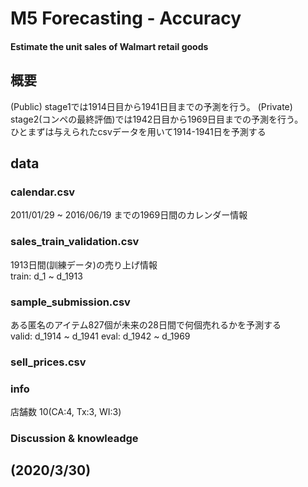 # M5 Forecasting - Accuracy
#### Estimate the unit sales of Walmart retail goods

## 概要  
(Public) stage1では1914日目から1941日目までの予測を行う。
(Private) stage2(コンペの最終評価)では1942日目から1969日目までの予測を行う。    
ひとまずは与えられたcsvデータを用いて1914-1941日を予測する  

## data
### calendar.csv
2011/01/29 ~ 2016/06/19 までの1969日間のカレンダー情報  

### sales_train_validation.csv  
1913日間(訓練データ)の売り上げ情報  
train: d_1 ~ d_1913

### sample_submission.csv
ある匿名のアイテム827個が未来の28日間で何個売れるかを予測する  
valid: d_1914 ~ d_1941
eval: d_1942 ~ d_1969

### sell_prices.csv  

### info
店舗数 10(CA:4, Tx:3, WI:3)

### Discussion & knowleadge
(2020/3/30)  
- 
